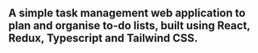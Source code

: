 ## A simple task management web application to plan and organise to-do lists, built using React, Redux, Typescript and Tailwind CSS.
